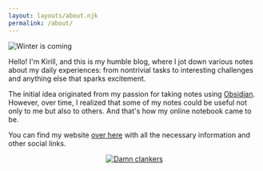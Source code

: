 ```yaml
---
layout: layouts/about.njk
permalink: /about/
---
```


![Winter is coming](/assets/about.webp)

Hello! I'm Kirill, and this is my humble blog, where I jot down various notes about my daily experiences: from nontrivial tasks to interesting challenges and anything else that sparks excitement.

The initial idea originated from my passion for taking notes using [Obsidian](https://obsidian.md). However, over time, I realized that some of my notes could be useful not only to me but also to others. And that's how my online notebook came to be.

You can find my website [over here](https://hatedabamboo.me) with all the necessary information and other social links.

<p style="text-align: center;">
    <a href="https://notbyai.fyi"><img src="/assets/written-by-human.svg" alt="Damn clankers"></a>
</p>
